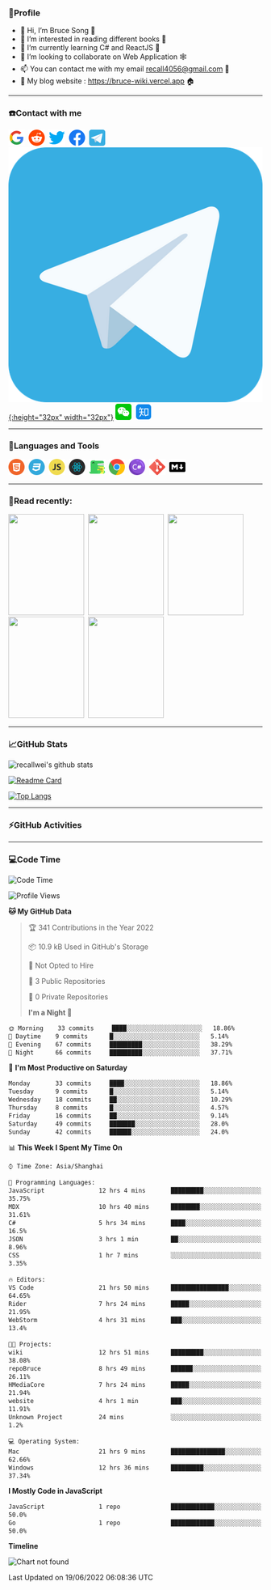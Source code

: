 ### 🦁️Profile

- 👋 Hi, I’m Bruce Song 🦁️
- 👀 I’m interested in reading different books 📖
- 🌱 I’m currently learning C# and ReactJS 🚀
- 💞️ I’m looking to collaborate on Web Application 🕸️
- 📫 You can contact me with my email recall4056@gmail.com 📮
- 📖 My blog website : https://bruce-wiki.vercel.app 🏠

---

### ☎️Contact with me

<img height="32" width="32" src="/img/google.png"/>&nbsp;
<img height="32" width="32" src="/img/reddit.png"/>&nbsp;
<img height="32" width="32" src="/img/twitter.png"/>&nbsp;
<img height="32" width="32" src="/img/facebook.png"/>&nbsp;
<a href="https://t.me/recallwei" target="_blank" rel="noreferrer noopener"><img height="32" width="32" src="/img/telegram.png"/></a>&nbsp;
[![Telegram](/img/telegram.png){:height="32px" width="32px"}](https://t.me/recallwei)
<img height="32" width="32" src="/img/wechat.png"/>&nbsp;
<img height="32" width="32" src="/img/zhihu.png"/>&nbsp;

---

### 🚀Languages and Tools

<a href="https://bruce-wiki.vercel.app/docs/html" target="_blank" rel="noreferrer noopener"><img height="32" width="32" src="/img/html.png"/></a>&nbsp;
<a href="https://bruce-wiki.vercel.app/docs/css" target="_blank" rel="noreferrer noopener"><img height="32" width="32" src="/img/css.png"/></a>&nbsp;
<a href="https://bruce-wiki.vercel.app/docs/javascript" target="_blank" rel="noreferrer noopener"><img height="32" width="32" src="/img/javascript.png"/></a>&nbsp;
<a href="https://bruce-wiki.vercel.app/docs/react" target="_blank" rel="noreferrer noopener"><img height="32" width="32" src="/img/react.png"/></a>&nbsp;
<a href="https://bruce-wiki.vercel.app/docs/docusaurus" target="_blank" rel="noreferrer noopener"><img height="32" width="32" src="/img/docusaurus.png"/></a>&nbsp;
<img height="32" width="32" src="/img/chrome.png"/>&nbsp;
<img height="32" width="32" src="/img/csharp.png"/>&nbsp;
<img height="32" width="32" src="/img/git.png"/>&nbsp;
<a href="https://bruce-wiki.vercel.app/docs/markdown" target="_blank" rel="noreferrer noopener"><img height="32" width="32" src="/img/markdown.png"/></a>&nbsp;

---

### 📖Read recently:

<img height="200" width="150" src="https://img9.doubanio.com/view/subject/s/public/s27283822.jpg"/>&nbsp;
<img height="200" width="150" src="https://img9.doubanio.com/view/subject/l/public/s33524212.jpg"/>&nbsp;
<img height="200" width="150" src="https://img9.doubanio.com/view/subject/m/public/s33460221.jpg"/>&nbsp;
<img height="200" width="150" src="https://img3.doubanio.com/view/subject/l/public/s8958650.jpg"/>&nbsp;
<img height="200" width="150" src="https://img3.doubanio.com/view/subject/l/public/s29820180.jpg"/>&nbsp;

---

### 📈GitHub Stats

![recallwei's github stats](https://github-readme-stats.vercel.app/api?username=recallwei&show_icons=true&theme=dracula&count_private=true&include_all_commits)

<!---
repository 卡片
--->

[![Readme Card](https://github-readme-stats.vercel.app/api/pin/?username=recallwei&repo=recallwei&theme=dracula)](https://github.com/recallwei/daily)

<!---
repository 常用语言 layout=compact（紧凑布局）
--->

[![Top Langs](https://github-readme-stats.vercel.app/api/top-langs/?username=recallwei&layout=compact&theme=dracula)](https://github.com/recallwei/daily)

---

### ⚡️GitHub Activities

<!--START_SECTION:activity-->

<!--END_SECTION:activity-->

---

### 💻Code Time

<!--START_SECTION:waka-->

![Code Time](http://img.shields.io/badge/Code%20Time-0%20secs-blue)

![Profile Views](http://img.shields.io/badge/Profile%20Views-3-blue)

**🐱 My GitHub Data**

> 🏆 341 Contributions in the Year 2022
>
> 📦 10.9 kB Used in GitHub's Storage
>
> 🚫 Not Opted to Hire
>
> 📜 3 Public Repositories
>
> 🔑 0 Private Repositories
>
> **I'm a Night 🦉**

```text
🌞 Morning    33 commits     ████░░░░░░░░░░░░░░░░░░░░░   18.86%
🌆 Daytime    9 commits      █░░░░░░░░░░░░░░░░░░░░░░░░   5.14%
🌃 Evening    67 commits     █████████░░░░░░░░░░░░░░░░   38.29%
🌙 Night      66 commits     █████████░░░░░░░░░░░░░░░░   37.71%

```

📅 **I'm Most Productive on Saturday**

```text
Monday       33 commits     ████░░░░░░░░░░░░░░░░░░░░░   18.86%
Tuesday      9 commits      █░░░░░░░░░░░░░░░░░░░░░░░░   5.14%
Wednesday    18 commits     ██░░░░░░░░░░░░░░░░░░░░░░░   10.29%
Thursday     8 commits      █░░░░░░░░░░░░░░░░░░░░░░░░   4.57%
Friday       16 commits     ██░░░░░░░░░░░░░░░░░░░░░░░   9.14%
Saturday     49 commits     ███████░░░░░░░░░░░░░░░░░░   28.0%
Sunday       42 commits     ██████░░░░░░░░░░░░░░░░░░░   24.0%

```

📊 **This Week I Spent My Time On**

```text
⌚︎ Time Zone: Asia/Shanghai

💬 Programming Languages:
JavaScript               12 hrs 4 mins       █████████░░░░░░░░░░░░░░░░   35.75%
MDX                      10 hrs 40 mins      ████████░░░░░░░░░░░░░░░░░   31.61%
C#                       5 hrs 34 mins       ████░░░░░░░░░░░░░░░░░░░░░   16.5%
JSON                     3 hrs 1 min         ██░░░░░░░░░░░░░░░░░░░░░░░   8.96%
CSS                      1 hr 7 mins         ░░░░░░░░░░░░░░░░░░░░░░░░░   3.35%

🔥 Editors:
VS Code                  21 hrs 50 mins      ████████████████░░░░░░░░░   64.65%
Rider                    7 hrs 24 mins       █████░░░░░░░░░░░░░░░░░░░░   21.95%
WebStorm                 4 hrs 31 mins       ███░░░░░░░░░░░░░░░░░░░░░░   13.4%

🐱‍💻 Projects:
wiki                     12 hrs 51 mins      █████████░░░░░░░░░░░░░░░░   38.08%
repoBruce                8 hrs 49 mins       ██████░░░░░░░░░░░░░░░░░░░   26.11%
HMediaCore               7 hrs 24 mins       █████░░░░░░░░░░░░░░░░░░░░   21.94%
website                  4 hrs 1 min         ███░░░░░░░░░░░░░░░░░░░░░░   11.91%
Unknown Project          24 mins             ░░░░░░░░░░░░░░░░░░░░░░░░░   1.2%

💻 Operating System:
Mac                      21 hrs 9 mins       ███████████████░░░░░░░░░░   62.66%
Windows                  12 hrs 36 mins      █████████░░░░░░░░░░░░░░░░   37.34%

```

**I Mostly Code in JavaScript**

```text
JavaScript               1 repo              ████████████░░░░░░░░░░░░░   50.0%
Go                       1 repo              ████████████░░░░░░░░░░░░░   50.0%

```

**Timeline**

![Chart not found](https://raw.githubusercontent.com/recallwei/recallwei/main/charts/bar_graph.png)

Last Updated on 19/06/2022 06:08:36 UTC

<!--END_SECTION:waka-->
<!---
recallwei/recallwei is a ✨ special ✨ repository because its `README.md` (this file) appears on your GitHub profile.
You can click the Preview link to take a look at your changes.
--->
